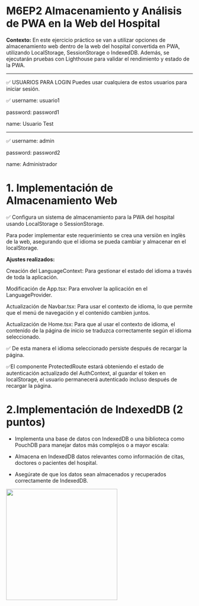 # M6EP2 Almacenamiento y Análisis de PWA en la Web del Hospital

**Contexto:**
En este ejercicio práctico se van a utilizar opciones de almacenamiento web dentro de la web del hospital convertida en PWA, utilizando
LocalStorage, SessionStorage o IndexedDB. Además, se ejecutarán pruebas con Lighthouse para validar el rendimiento y estado de la PWA.

___________________________________________________________________________

✅ USUARIOS PARA LOGIN
Puedes usar cualquiera de estos usuarios para iniciar sesión.

✅ username: usuario1

password: password1

name: Usuario Test
_______________________

✅ username: admin

password: password2

name: Administrador



# 1. Implementación de Almacenamiento Web 
✅ Configura un sistema de almacenamiento para la PWA del hospital usando LocalStorage o SessionStorage.

Para poder implementar este requerimiento se crea una versiòn en inglès de la web, asegurando que el idioma se pueda cambiar y almacenar en el localStorage.

**Ajustes realizados:**

Creación del LanguageContext: Para gestionar el estado del idioma a través de toda la aplicación.

Modificación de App.tsx: Para envolver la aplicación en el LanguageProvider.

Actualización de Navbar.tsx: Para usar el contexto de idioma, lo que permite que el menú de navegación y el contenido cambien juntos.

Actualización de Home.tsx: Para que al usar el contexto de idioma, el contenido de la página de inicio se traduzca correctamente según el idioma seleccionado.

✅  De esta manera el idioma seleccionado persiste después de recargar la página.

✅El componente ProtectedRoute estará obteniendo el estado de autenticación actualizado del AuthContext, al guardar el token en localStorage, el usuario permanecerá autenticado incluso después de recargar la página.

# 2.Implementación de IndexedDB (2 puntos)
- Implementa una base de datos con IndexedDB o una biblioteca como PouchDB para manejar datos más complejos o a mayor escala:

- Almacena en IndexedDB datos relevantes como información de citas, doctores o pacientes del hospital.

- Asegúrate de que los datos sean almacenados y recuperados correctamente de IndexedDB.

<img src="assets/IndexedDB.png" width="300">